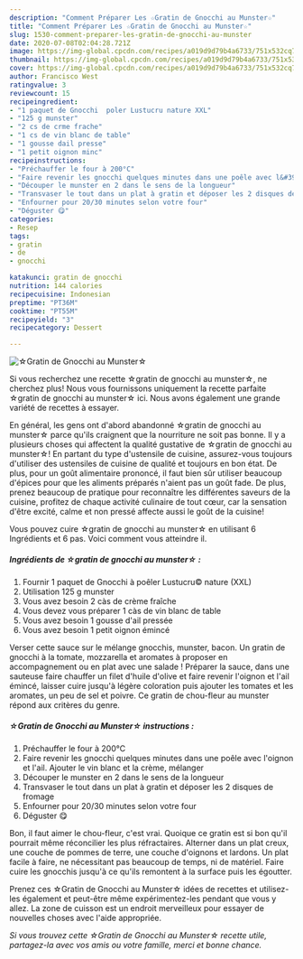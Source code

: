 ```yaml
---
description: "Comment Préparer Les ☆Gratin de Gnocchi au Munster☆"
title: "Comment Préparer Les ☆Gratin de Gnocchi au Munster☆"
slug: 1530-comment-preparer-les-gratin-de-gnocchi-au-munster
date: 2020-07-08T02:04:28.721Z
image: https://img-global.cpcdn.com/recipes/a019d9d79b4a6733/751x532cq70/☆gratin-de-gnocchi-au-munster☆-photo-principale-de-la-recette.jpg
thumbnail: https://img-global.cpcdn.com/recipes/a019d9d79b4a6733/751x532cq70/☆gratin-de-gnocchi-au-munster☆-photo-principale-de-la-recette.jpg
cover: https://img-global.cpcdn.com/recipes/a019d9d79b4a6733/751x532cq70/☆gratin-de-gnocchi-au-munster☆-photo-principale-de-la-recette.jpg
author: Francisco West
ratingvalue: 3
reviewcount: 15
recipeingredient:
- "1 paquet de Gnocchi  poler Lustucru nature XXL"
- "125 g munster"
- "2 cs de crme frache"
- "1 cs de vin blanc de table"
- "1 gousse dail presse"
- "1 petit oignon minc"
recipeinstructions:
- "Préchauffer le four à 200°C"
- "Faire revenir les gnocchi quelques minutes dans une poêle avec l&#39;oignon et l&#39;ail. Ajouter le vin blanc et la crème, mélanger"
- "Découper le munster en 2 dans le sens de la longueur"
- "Transvaser le tout dans un plat à gratin et déposer les 2 disques de fromage"
- "Enfourner pour 20/30 minutes selon votre four"
- "Déguster 😋"
categories:
- Resep
tags:
- gratin
- de
- gnocchi

katakunci: gratin de gnocchi 
nutrition: 144 calories
recipecuisine: Indonesian
preptime: "PT36M"
cooktime: "PT55M"
recipeyield: "3"
recipecategory: Dessert

---
```



![☆Gratin de Gnocchi au Munster☆](https://img-global.cpcdn.com/recipes/a019d9d79b4a6733/751x532cq70/☆gratin-de-gnocchi-au-munster☆-photo-principale-de-la-recette.jpg)

Si vous recherchez une recette ☆gratin de gnocchi au munster☆, ne cherchez plus! Nous vous fournissons uniquement la recette parfaite ☆gratin de gnocchi au munster☆ ici. Nous avons également une grande variété de recettes à essayer.

En général, les gens ont d'abord abandonné ☆gratin de gnocchi au munster☆ parce qu'ils craignent que la nourriture ne soit pas bonne. Il y a plusieurs choses qui affectent la qualité gustative de ☆gratin de gnocchi au munster☆! En partant du type d'ustensile de cuisine, assurez-vous toujours d'utiliser des ustensiles de cuisine de qualité et toujours en bon état. De plus, pour un goût alimentaire prononcé, il faut bien sûr utiliser beaucoup d'épices pour que les aliments préparés n'aient pas un goût fade. De plus, prenez beaucoup de pratique pour reconnaître les différentes saveurs de la cuisine, profitez de chaque activité culinaire de tout cœur, car la sensation d'être excité, calme et non pressé affecte aussi le goût de la cuisine!

<!--inarticleads1-->

Vous pouvez cuire ☆gratin de gnocchi au munster☆ en utilisant 6 Ingrédients et 6 pas. Voici comment vous atteindre il.

##### Ingrédients de ☆gratin de gnocchi au munster☆ :

1. Fournir 1 paquet de Gnocchi à poêler Lustucru© nature (XXL)
1. Utilisation 125 g munster
1. Vous avez besoin 2 càs de crème fraîche
1. Vous devez vous préparer 1 càs de vin blanc de table
1. Vous avez besoin 1 gousse d&#39;ail pressée
1. Vous avez besoin 1 petit oignon émincé


Verser cette sauce sur le mélange gnocchis, munster, bacon. Un gratin de gnocchi à la tomate, mozzarella et aromates à proposer en accompagnement ou en plat avec une salade ! Préparer la sauce, dans une sauteuse faire chauffer un filet d&#39;huile d&#39;olive et faire revenir l&#39;oignon et l&#39;ail émincé, laisser cuire jusqu&#39;à légère coloration puis ajouter les tomates et les aromates, un peu de sel et poivre. Ce gratin de chou-fleur au munster répond aux critères du genre. 

<!--inarticleads2-->

##### ☆Gratin de Gnocchi au Munster☆ instructions :

1. Préchauffer le four à 200°C
1. Faire revenir les gnocchi quelques minutes dans une poêle avec l&#39;oignon et l&#39;ail. Ajouter le vin blanc et la crème, mélanger
1. Découper le munster en 2 dans le sens de la longueur
1. Transvaser le tout dans un plat à gratin et déposer les 2 disques de fromage
1. Enfourner pour 20/30 minutes selon votre four
1. Déguster 😋


Bon, il faut aimer le chou-fleur, c&#39;est vrai. Quoique ce gratin est si bon qu&#39;il pourrait même réconcilier les plus réfractaires. Alterner dans un plat creux, une couche de pommes de terre, une couche d&#39;oignons et lardons. Un plat facile à faire, ne nécessitant pas beaucoup de temps, ni de matériel. Faire cuire les gnocchis jusqu&#39;à ce qu&#39;ils remontent à la surface puis les égoutter. 

<!--inarticleads1-->

<p>
Prenez ces ☆Gratin de Gnocchi au Munster☆ idées de recettes et utilisez-les également et peut-être même expérimentez-les pendant que vous y allez. La zone de cuisson est un endroit merveilleux pour essayer de nouvelles choses avec l'aide appropriée.
</p>

<p>
<i>Si vous trouvez cette ☆Gratin de Gnocchi au Munster☆ recette utile, partagez-la avec vos amis ou votre famille, merci et bonne chance.</i>
</p>
